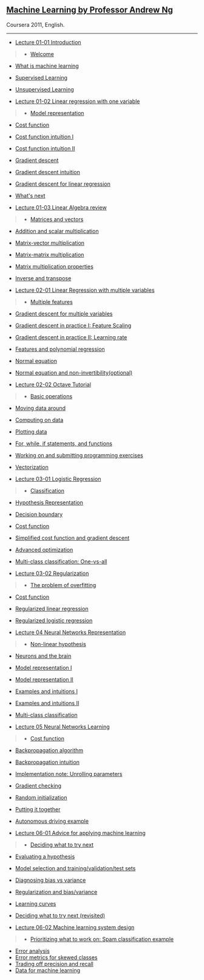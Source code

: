 ﻿## [Machine Learning by Professor Andrew Ng](https://www.youtube.com/playlist?list=PLiPvV5TNogxIS4bHQVW4pMkj4CHA8COdX)

Coursera 2011, English.
<hr/>

* [Lecture 01-01 Introduction](https://www.youtube.com/watch?v=gb262LDH1So&list=PLiPvV5TNogxIS4bHQVW4pMkj4CHA8COdX&index=1)

> * [Welcome](https://www.youtube.com/watch?v=bh1nST3PYpE&index=4&list=PLiPvV5TNogxIS4bHQVW4pMkj4CHA8COdX)
* [What is machine learning](https://www.youtube.com/watch?v=e0_bdQV9BVE&list=PLiPvV5TNogxIS4bHQVW4pMkj4CHA8COdX&index=5)
* [Supervised Learning](https://www.youtube.com/watch?v=lxkTVdnxPMk&index=6&list=PLiPvV5TNogxIS4bHQVW4pMkj4CHA8COdX)
* [Unsupervised Learning](https://www.youtube.com/watch?v=mvnWw50IPXA&list=PLiPvV5TNogxIS4bHQVW4pMkj4CHA8COdX&index=7)

* [Lecture 01-02 Linear regression with one variable](https://www.youtube.com/watch?v=_SbZYGeVcVM&list=PLiPvV5TNogxIS4bHQVW4pMkj4CHA8COdX&index=2)

>* [Model representation](https://www.youtube.com/watch?v=4YRN8UDYL7o&index=8&list=PLiPvV5TNogxIS4bHQVW4pMkj4CHA8COdX)
* [Cost function](https://www.youtube.com/watch?v=OoIjN6LgT5Y&list=PLiPvV5TNogxIS4bHQVW4pMkj4CHA8COdX&index=9)
* [Cost function intuition I](https://www.youtube.com/watch?v=O03o4efRkt4&index=10&list=PLiPvV5TNogxIS4bHQVW4pMkj4CHA8COdX)
* [Cost function intuition II](https://www.youtube.com/watch?v=0UAyTzbW0eE&list=PLiPvV5TNogxIS4bHQVW4pMkj4CHA8COdX&index=11)
* [Gradient descent](https://www.youtube.com/watch?v=d9CcWucZY7g&index=12&list=PLiPvV5TNogxIS4bHQVW4pMkj4CHA8COdX)
* [Gradient descent intuition](https://www.youtube.com/watch?v=1lxzQIRuATQ&index=13&list=PLiPvV5TNogxIS4bHQVW4pMkj4CHA8COdX)
* [Gradient descent for linear regression](https://www.youtube.com/watch?v=in5r_91zHMI&index=14&list=PLiPvV5TNogxIS4bHQVW4pMkj4CHA8COdX)
* [What's next](https://www.youtube.com/watch?v=9N6OBPE4-8U&index=15&list=PLiPvV5TNogxIS4bHQVW4pMkj4CHA8COdX)

* [Lecture 01-03 Linear Algebra review](https://www.youtube.com/watch?v=4Pm-htIGVMQ&index=3&list=PLiPvV5TNogxIS4bHQVW4pMkj4CHA8COdX)

>* [Matrices and vectors](https://www.youtube.com/watch?v=mw_hVrVofWA&list=PLiPvV5TNogxIS4bHQVW4pMkj4CHA8COdX&index=16)
* [Addition and scalar multiplication](https://www.youtube.com/watch?v=7LvB6sA3CwI&list=PLiPvV5TNogxIS4bHQVW4pMkj4CHA8COdX&index=17)
* [Matrix-vector multiplication](https://www.youtube.com/watch?v=gMIjIhR4co8&index=18&list=PLiPvV5TNogxIS4bHQVW4pMkj4CHA8COdX)
* [Matrix-matrix multiplication](https://www.youtube.com/watch?v=fp23_f1fMuc&index=19&list=PLiPvV5TNogxIS4bHQVW4pMkj4CHA8COdX)
* [Matrix multiplication properties](https://www.youtube.com/watch?v=4rFqhuvuefs&list=PLiPvV5TNogxIS4bHQVW4pMkj4CHA8COdX&index=20)
* [Inverse and transpose](https://www.youtube.com/watch?v=_ff51si4EM0&index=21&list=PLiPvV5TNogxIS4bHQVW4pMkj4CHA8COdX)

* [Lecture 02-01 Linear Regression with multiple variables](https://www.youtube.com/watch?v=ViTUqw8kXPQ&list=PLiPvV5TNogxIS4bHQVW4pMkj4CHA8COdX&index=4)

>* [Multiple features](https://www.youtube.com/watch?v=B6x96RKSKvA&index=26&list=PLiPvV5TNogxIS4bHQVW4pMkj4CHA8COdX)
* [Gradient descent for multiple variables](https://www.youtube.com/watch?v=tMwHT3xRFz4&list=PLiPvV5TNogxIS4bHQVW4pMkj4CHA8COdX&index=27)
* [Gradient descent in practice I: Feature Scaling](https://www.youtube.com/watch?v=e1nTgoDI_m8&list=PLiPvV5TNogxIS4bHQVW4pMkj4CHA8COdX&index=28)
* [Gradient descent in practice II: Learning rate](https://www.youtube.com/watch?v=gX6fZHgfrow&index=29&list=PLiPvV5TNogxIS4bHQVW4pMkj4CHA8COdX)
* [Features and polynomial regression](https://www.youtube.com/watch?v=88Uu430ReHM&list=PLiPvV5TNogxIS4bHQVW4pMkj4CHA8COdX&index=30)
* [Normal equation](https://www.youtube.com/watch?v=ffDmSbvuL8g&index=31&list=PLiPvV5TNogxIS4bHQVW4pMkj4CHA8COdX)
* [Normal equation and non-invertibility(optional)](https://www.youtube.com/watch?v=1A-hHdY_7nU&index=32&list=PLiPvV5TNogxIS4bHQVW4pMkj4CHA8COdX)

* [Lecture 02-02 Octave Tutorial](https://www.youtube.com/watch?v=AZctpj0MYnw&index=5&list=PLiPvV5TNogxIS4bHQVW4pMkj4CHA8COdX)

>* [Basic operations](https://www.youtube.com/watch?v=c0qtjjA4tDw&index=33&list=PLiPvV5TNogxIS4bHQVW4pMkj4CHA8COdX)
* [Moving data around](https://www.youtube.com/watch?v=pXBQcfeI4hM&list=PLiPvV5TNogxIS4bHQVW4pMkj4CHA8COdX&index=34)
* [Computing on data](https://www.youtube.com/watch?v=mW9iH3Xq9LE&list=PLiPvV5TNogxIS4bHQVW4pMkj4CHA8COdX&index=35)
* [Plotting data](https://www.youtube.com/watch?v=_VQQbkOrMGI&list=PLiPvV5TNogxIS4bHQVW4pMkj4CHA8COdX&index=36)
* [For, while, if statements, and functions](https://www.youtube.com/watch?v=C2ypSB65_lU&index=37&list=PLiPvV5TNogxIS4bHQVW4pMkj4CHA8COdX)
* [Working on and submitting programming exercises](https://www.youtube.com/watch?v=tL59kgRnb34&list=PLiPvV5TNogxIS4bHQVW4pMkj4CHA8COdX&index=38)
* [Vectorization](https://www.youtube.com/watch?v=2ahfLwStt8I&index=39&list=PLiPvV5TNogxIS4bHQVW4pMkj4CHA8COdX)

* [Lecture 03-01 Logistic Regression](https://www.youtube.com/watch?v=GmDkNjGygR8&list=PLiPvV5TNogxIS4bHQVW4pMkj4CHA8COdX&index=6)

>* [Classification](https://www.youtube.com/watch?v=f06WBsQVn4M&list=PLiPvV5TNogxIS4bHQVW4pMkj4CHA8COdX&index=40)
* [Hypothesis Representation](https://www.youtube.com/watch?v=SlaVCiibLy0&index=41&list=PLiPvV5TNogxIS4bHQVW4pMkj4CHA8COdX)
* [Decision boundary](https://www.youtube.com/watch?v=VaRH-0-0cDU&list=PLiPvV5TNogxIS4bHQVW4pMkj4CHA8COdX&index=42)
* [Cost function](https://www.youtube.com/watch?v=hiUjnnNXkyU&list=PLiPvV5TNogxIS4bHQVW4pMkj4CHA8COdX&index=43)
* [Simplified cost function and gradient descent](https://www.youtube.com/watch?v=PijivT2qXfc&list=PLiPvV5TNogxIS4bHQVW4pMkj4CHA8COdX&index=44)
* [Advanced optimization](https://www.youtube.com/watch?v=Fcx_K26LD_g&list=PLiPvV5TNogxIS4bHQVW4pMkj4CHA8COdX&index=45)
* [Multi-class classification: One-vs-all](https://www.youtube.com/watch?v=zg_aVDqJayU&list=PLiPvV5TNogxIS4bHQVW4pMkj4CHA8COdX&index=46)

* [Lecture 03-02 Regularization](https://www.youtube.com/watch?v=IfUV3fmWJeY&index=7&list=PLiPvV5TNogxIS4bHQVW4pMkj4CHA8COdX)

>* [The problem of overfitting](https://www.youtube.com/watch?v=UDmyv4Zuz2M&index=47&list=PLiPvV5TNogxIS4bHQVW4pMkj4CHA8COdX)
* [Cost function](https://www.youtube.com/watch?v=APjOBxKP2eQ&list=PLiPvV5TNogxIS4bHQVW4pMkj4CHA8COdX&index=48)
* [Regularized linear regression](https://www.youtube.com/watch?v=4TGjn4QRhe0&index=49&list=PLiPvV5TNogxIS4bHQVW4pMkj4CHA8COdX)
* [Regularized logistic regression](https://www.youtube.com/watch?v=fjW716Qmnp4&index=50&list=PLiPvV5TNogxIS4bHQVW4pMkj4CHA8COdX)

* [Lecture 04 Neural Networks Representation](https://www.youtube.com/watch?v=o3x_AYc2kxQ&index=8&list=PLiPvV5TNogxIS4bHQVW4pMkj4CHA8COdX)

>* [Non-linear hypothesis](https://www.youtube.com/watch?v=dk7CcBy04Wk&index=52&list=PLiPvV5TNogxIS4bHQVW4pMkj4CHA8COdX)
* [Neurons and the brain](https://www.youtube.com/watch?v=_RMZbQbqfdU&index=53&list=PLiPvV5TNogxIS4bHQVW4pMkj4CHA8COdX)
* [Model representation I](https://www.youtube.com/watch?v=4_0pLZeAnL4&index=54&list=PLiPvV5TNogxIS4bHQVW4pMkj4CHA8COdX)
* [Model representation II](https://www.youtube.com/watch?v=QGGoTNsXWUk&index=55&list=PLiPvV5TNogxIS4bHQVW4pMkj4CHA8COdX)
* [Examples and intuitions I](https://www.youtube.com/watch?v=AXX7gE_uqxk&list=PLiPvV5TNogxIS4bHQVW4pMkj4CHA8COdX&index=56)
* [Examples and intuitions II](https://www.youtube.com/watch?v=6zoqfy3lWKo&list=PLiPvV5TNogxIS4bHQVW4pMkj4CHA8COdX&index=57)
* [Multi-class classification](https://www.youtube.com/watch?v=oiZy05Y8Pzc&list=PLiPvV5TNogxIS4bHQVW4pMkj4CHA8COdX&index=58)

* [Lecture 05 Neural Networks Learning](https://www.youtube.com/watch?v=OUy_46vy3yg&list=PLiPvV5TNogxIS4bHQVW4pMkj4CHA8COdX&index=9)

>* [Cost function](https://www.youtube.com/watch?v=FUAP6ZrBPRg&list=PLiPvV5TNogxIS4bHQVW4pMkj4CHA8COdX&index=62)
* [Backpropagation algorithm](https://www.youtube.com/watch?v=MSylolnC__k&index=63&list=PLiPvV5TNogxIS4bHQVW4pMkj4CHA8COdX)
* [Backpropagation intuition](https://www.youtube.com/watch?v=BBr32Wr4eCU&list=PLiPvV5TNogxIS4bHQVW4pMkj4CHA8COdX&index=64)
* [Implementation note: Unrolling parameters](https://www.youtube.com/watch?v=q9xRRlR8YdY&list=PLiPvV5TNogxIS4bHQVW4pMkj4CHA8COdX&index=65)
* [Gradient checking](https://www.youtube.com/watch?v=_vQ70o6hI78&index=66&list=PLiPvV5TNogxIS4bHQVW4pMkj4CHA8COdX)
* [Random initialization](https://www.youtube.com/watch?v=Qzl_QbA1iPY&list=PLiPvV5TNogxIS4bHQVW4pMkj4CHA8COdX&index=67)
* [Putting it together](https://www.youtube.com/watch?v=vuw27jXVGLY&list=PLiPvV5TNogxIS4bHQVW4pMkj4CHA8COdX&index=68)
* [Autonomous driving example](https://www.youtube.com/watch?v=A1TTnwHGVVs&index=69&list=PLiPvV5TNogxIS4bHQVW4pMkj4CHA8COdX)

* [Lecture 06-01 Advice for applying machine learning](https://www.youtube.com/watch?v=kX1yTdXq_Wc&index=10&list=PLiPvV5TNogxIS4bHQVW4pMkj4CHA8COdX)

>* [Deciding what to try next](https://www.youtube.com/watch?v=jNrTK_pIKyg&list=PLiPvV5TNogxIS4bHQVW4pMkj4CHA8COdX&index=70)
* [Evaluating a hypothesis](https://www.youtube.com/watch?v=swTRR93qVUg&list=PLiPvV5TNogxIS4bHQVW4pMkj4CHA8COdX&index=71)
* [Model selection and training/validation/test sets](https://www.youtube.com/watch?v=MyBSkmUeIEs&index=72&list=PLiPvV5TNogxIS4bHQVW4pMkj4CHA8COdX)
* [Diagnosing bias vs variance](https://www.youtube.com/watch?v=fZ1T7xWkImE&list=PLiPvV5TNogxIS4bHQVW4pMkj4CHA8COdX&index=73)
* [Regularization and bias/variance](https://www.youtube.com/watch?v=9fpTWx8bFq0&list=PLiPvV5TNogxIS4bHQVW4pMkj4CHA8COdX&index=74)
* [Learning curves](https://www.youtube.com/watch?v=GwhzRS5uUBM&list=PLiPvV5TNogxIS4bHQVW4pMkj4CHA8COdX&index=75)
* [Deciding what to try next (revisited)](https://www.youtube.com/watch?v=tseo9B0Ng4s&list=PLiPvV5TNogxIS4bHQVW4pMkj4CHA8COdX&index=76)

* [Lecture 06-02 Machine learning system design](https://www.youtube.com/watch?v=E882TKnkbM0&index=11&list=PLiPvV5TNogxIS4bHQVW4pMkj4CHA8COdX)

>* [Prioritizing what to work on: Spam classification example](https://www.youtube.com/watch?v=qSF4eCa0j88&index=77&list=PLiPvV5TNogxIS4bHQVW4pMkj4CHA8COdX)
* [Error analysis](https://www.youtube.com/watch?v=S-f7zr_2cHQ&index=78&list=PLiPvV5TNogxIS4bHQVW4pMkj4CHA8COdX)
* [Error metrics for skewed classes](https://www.youtube.com/watch?v=sJ4NBTDTqQQ&list=PLiPvV5TNogxIS4bHQVW4pMkj4CHA8COdX&index=79)
* [Trading off precision and recall](https://www.youtube.com/watch?v=f7dMmGWJUfg&index=80&list=PLiPvV5TNogxIS4bHQVW4pMkj4CHA8COdX)
* [Data for machine learning](https://www.youtube.com/watch?v=fUUgwQCTszQ&list=PLiPvV5TNogxIS4bHQVW4pMkj4CHA8COdX&index=81)